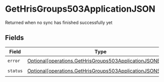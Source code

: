 # GetHrisGroups503ApplicationJSON

Returned when no sync has finished successfully yet


## Fields

| Field                                                                                                                              | Type                                                                                                                               | Required                                                                                                                           | Description                                                                                                                        |
| ---------------------------------------------------------------------------------------------------------------------------------- | ---------------------------------------------------------------------------------------------------------------------------------- | ---------------------------------------------------------------------------------------------------------------------------------- | ---------------------------------------------------------------------------------------------------------------------------------- |
| `error`                                                                                                                            | [Optional[operations.GetHrisGroups503ApplicationJSONError]](undefined/models/operations/gethrisgroups503applicationjsonerror.md)   | :heavy_check_mark:                                                                                                                 | N/A                                                                                                                                |
| `status`                                                                                                                           | [Optional[operations.GetHrisGroups503ApplicationJSONStatus]](undefined/models/operations/gethrisgroups503applicationjsonstatus.md) | :heavy_check_mark:                                                                                                                 | N/A                                                                                                                                |